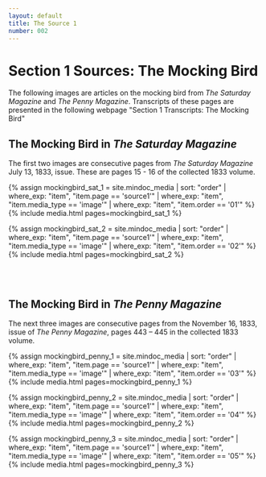 ```yaml
---
layout: default
title: The Source 1
number: 002
---
```


# Section 1 Sources: The Mocking Bird

The following images are articles on the mocking bird from _The Saturday Magazine_ and _The Penny Magazine_. Transcripts of these pages are presented in the following webpage "Section 1 Transcripts: The Mocking Bird"


## The Mocking Bird in _The Saturday Magazine_
The first two images are consecutive pages from _The Saturday Magazine_ July 13, 1833, issue. These are pages 15 - 16 of the collected 1833 volume. 




{% assign mockingbird_sat_1 = site.mindoc_media | sort: "order" | where_exp: "item", "item.page == 'source1'" | where_exp: "item", "item.media_type == 'image'" | where_exp: "item", "item.order == '01'" %}
{% include media.html pages=mockingbird_sat_1 %}





{% assign mockingbird_sat_2 = site.mindoc_media | sort: "order" | where_exp: "item", "item.page == 'source1'" | where_exp: "item", "item.media_type == 'image'" | where_exp: "item", "item.order == '02'" %}
{% include media.html pages=mockingbird_sat_2 %}





<br/><br/> 
## The Mocking Bird in _The Penny Magazine_
The next three images are consecutive pages from the November 16, 1833, issue of _The Penny Magazine_, pages 443 – 445 in the collected 1833 volume.




{% assign mockingbird_penny_1 = site.mindoc_media | sort: "order" | where_exp: "item", "item.page == 'source1'" | where_exp: "item", "item.media_type == 'image'" | where_exp: "item", "item.order == '03'" %}
{% include media.html pages=mockingbird_penny_1 %}





{% assign mockingbird_penny_2 = site.mindoc_media | sort: "order" | where_exp: "item", "item.page == 'source1'" | where_exp: "item", "item.media_type == 'image'" | where_exp: "item", "item.order == '04'" %}
{% include media.html pages=mockingbird_penny_2 %}




{% assign mockingbird_penny_3 = site.mindoc_media | sort: "order" | where_exp: "item", "item.page == 'source1'" | where_exp: "item", "item.media_type == 'image'" | where_exp: "item", "item.order == '05'" %}
{% include media.html pages=mockingbird_penny_3 %}



